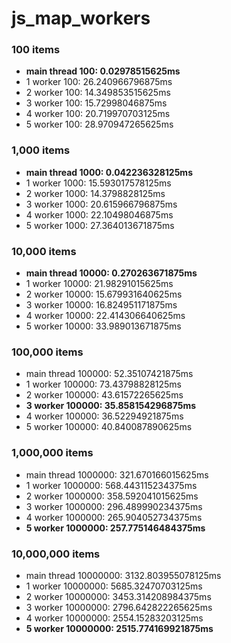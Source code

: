 # js_map_workers

### 100 items
- **main thread 100: 0.02978515625ms**
- 1 worker 100: 26.240966796875ms
- 2 worker 100: 14.349853515625ms
- 3 worker 100: 15.72998046875ms
- 4 worker 100: 20.719970703125ms
- 5 worker 100: 28.970947265625ms

### 1,000 items
- **main thread 1000: 0.042236328125ms**
- 1 worker 1000: 15.593017578125ms
- 2 worker 1000: 14.3798828125ms
- 3 worker 1000: 20.615966796875ms
- 4 worker 1000: 22.10498046875ms
- 5 worker 1000: 27.364013671875ms

### 10,000 items
- **main thread 10000: 0.270263671875ms**
- 1 worker 10000: 21.98291015625ms
- 2 worker 10000: 15.679931640625ms
- 3 worker 10000: 16.824951171875ms
- 4 worker 10000: 22.414306640625ms
- 5 worker 10000: 33.989013671875ms

### 100,000 items
- main thread 100000: 52.35107421875ms
- 1 worker 100000: 73.43798828125ms
- 2 worker 100000: 43.61572265625ms
- **3 worker 100000: 35.858154296875ms**
- 4 worker 100000: 36.52294921875ms
- 5 worker 100000: 40.840087890625ms

### 1,000,000 items
- main thread 1000000: 321.670166015625ms
- 1 worker 1000000: 568.443115234375ms
- 2 worker 1000000: 358.592041015625ms
- 3 worker 1000000: 296.489990234375ms
- 4 worker 1000000: 265.904052734375ms
- **5 worker 1000000: 257.775146484375ms**

### 10,000,000 items
- main thread 10000000: 3132.803955078125ms
- 1 worker 10000000: 5685.32470703125ms
- 2 worker 10000000: 3453.314208984375ms
- 3 worker 10000000: 2796.642822265625ms
- 4 worker 10000000: 2554.15283203125ms
- **5 worker 10000000: 2515.774169921875ms**